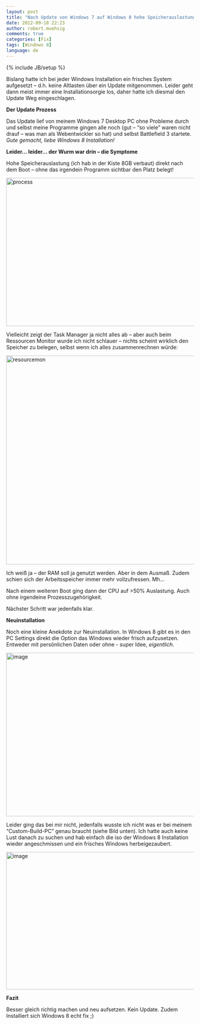 ```yaml
---
layout: post
title: "Nach Update von Windows 7 auf Windows 8 hohe Speicherauslastung oder ähnliches?"
date: 2012-09-18 22:23
author: robert.muehsig
comments: true
categories: [Fix]
tags: [Windows 8]
language: de
---
```

{% include JB/setup %}
<p>Bislang hatte ich bei jeder Windows Installation ein frisches System aufgesetzt – d.h. keine Altlasten über ein Update mitgenommen. Leider geht dann meist immer eine Installationsorgie los, daher hatte ich diesmal den Update Weg eingeschlagen.</p> <p><strong>Der Update Prozess</strong></p> <p>Das Update lief von meinem Windows 7 Desktop PC ohne Probleme durch und selbst meine Programme gingen alle noch (gut – “so viele” waren nicht drauf – was man als Webentwickler so hat) und selbst Battlefield 3 startete. <em>Gute gemacht, liebe Windows 8 Installation!</em></p> <p><strong>Leider… leider… der Wurm war drin – die Symptome</strong></p> <p>Hohe Speicherauslastung (ich hab in der Kiste 8GB verbaut) direkt nach dem Boot – ohne das irgendein Programm sichtbar den Platz belegt! </p> <p><a href="{{BASE_PATH}}/assets/wp-images/process.png"><img title="process" style="border-top: 0px; border-right: 0px; border-bottom: 0px; border-left: 0px; display: inline" border="0" alt="process" src="{{BASE_PATH}}/assets/wp-images/process_thumb.png" width="582" height="398"></a> </p> <p>Vielleicht zeigt der Task Manager ja nicht alles ab – aber auch beim Ressourcen Monitor wurde ich nicht schlauer – nichts scheint wirklich den Speicher zu belegen, selbst wenn ich alles zusammenrechnen würde:</p> <p><a href="{{BASE_PATH}}/assets/wp-images/resourcemon.png"><img title="resourcemon" style="border-top: 0px; border-right: 0px; border-bottom: 0px; border-left: 0px; display: inline" border="0" alt="resourcemon" src="{{BASE_PATH}}/assets/wp-images/resourcemon_thumb.png" width="591" height="561"></a> </p> <p>Ich weiß ja – der RAM soll ja genutzt werden. Aber in dem Ausmaß. Zudem schien sich der Arbeitsspeicher immer mehr vollzufressen. Mh…</p> <p>Nach einem weiteren Boot ging dann der CPU auf &gt;50% Auslastung. Auch ohne irgendeine Prozesszugehörigkeit. </p> <p>Nächster Schritt war jedenfalls klar.</p> <p><strong>Neuinstallation</strong></p> <p>Noch eine kleine Anekdote zur Neuinstallation. In Windows 8 gibt es in den PC Settings direkt die Option das Windows wieder frisch aufzusetzen. Entweder mit persönlichen Daten oder ohne - super Idee, <em>eigentlich</em>. </p> <p><a href="{{BASE_PATH}}/assets/wp-images/image1581.png"><img title="image" style="border-top: 0px; border-right: 0px; border-bottom: 0px; border-left: 0px; display: inline" border="0" alt="image" src="{{BASE_PATH}}/assets/wp-images/image_thumb742.png" width="598" height="439"></a> </p> <p>Leider ging das bei mir nicht, jedenfalls wusste ich nicht was er bei meinem “Custom-Build-PC” genau braucht (siehe Bild unten). Ich hatte auch keine Lust danach zu suchen und hab einfach die iso der Windows 8 Installation wieder angeschmissen und ein frisches Windows herbeigezaubert.</p> <p><a href="{{BASE_PATH}}/assets/wp-images/image1582.png"><img title="image" style="border-top: 0px; border-right: 0px; border-bottom: 0px; border-left: 0px; display: inline" border="0" alt="image" src="{{BASE_PATH}}/assets/wp-images/image_thumb743.png" width="604" height="369"></a> </p> <p><strong>Fazit</strong></p> <p>Besser gleich richtig machen und neu aufsetzen. Kein Update. Zudem Installiert sich Windows 8 echt fix ;)</p>
